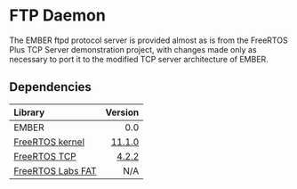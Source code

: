 # FTP Daemon

The EMBER ftpd protocol server is provided almost as is from the FreeRTOS Plus TCP Server demonstration project, with changes made only as necessary to port it to the modified TCP server architecture of EMBER.

## Dependencies

| Library | Version |
| :-- | --: |
| EMBER | 0.0 |
| [FreeRTOS kernel](https://github.com/FreeRTOS/FreeRTOS-Kernel) | [11.1.0](https://github.com/FreeRTOS/FreeRTOS-Kernel/tree/V11.1.0) |
| [FreeRTOS TCP](https://github.com/FreeRTOS/FreeRTOS-Plus-TCP) | [4.2.2](https://github.com/FreeRTOS/FreeRTOS-Plus-TCP/tree/V4.2.2) |
| [FreeRTOS Labs FAT](https://github.com/FreeRTOS/Lab-Project-FreeRTOS-FAT) | N/A |

